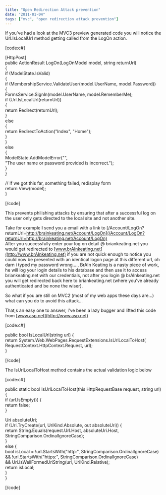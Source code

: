 ```yaml
---
title: "Open Redirection Attack prevention"
date: "2011-01-04"
tags: ["mvc", "open redirection attack prevention"]
---
```


If you've had a look at the MVC3 preview generated code you will notice the Url.IsLocalUrl method getting called from the LogOn action.

[code:c#]

[HttpPost]  
public ActionResult LogOn(LogOnModel model, string returnUrl)  
{  
if (ModelState.IsValid)  
{  
if (MembershipService.ValidateUser(model.UserName, model.Password))  
{  
FormsService.SignIn(model.UserName, model.RememberMe);  
if (Url.IsLocalUrl(returnUrl))  
{  
return Redirect(returnUrl);  
}  
else  
{  
return RedirectToAction("Index", "Home");  
}  
}  
else  
{  
ModelState.AddModelError("",  
"The user name or password provided is incorrect.");  
}  
}

// If we got this far, something failed, redisplay form  
return View(model);  
}

[/code]

This prevents philishing attacks by ensuring that after a successful log on the user only gets directed to the local site and not another site.

Take for example I send you a email with a link to [/Account/LogOn?returnUrl=http://brainkeating.net/Account/LogOn](/Account/LogOn?returnUrl=http://brainkeating.net/Account/LogOn)  
After you successfully enter your log on detail @ briankeating.net you would get redirected to [www.brAInkeating.net](http://www.brAInkeating.net) if you are not quick enough to notice you could now be presented with an identical logon page at this different url, oh darn i typed my password wrong...., BrAIn Keating is a nasty piece of work, he will log your login details to his database and then use it to access briankeating.net with our credentials, not after you login @ brAInkeating.net you will get redirected back here to briankeating.net (where you've already authenticated and be none the wiser).

So what if you are still on MVC2 (most of my web apps these days are...) what can you do to avoid this attack...

That;s an easy one to answer, I've been a lazy bugger and lifted this code from [www.asp.net](http://www.asp.net)

[code:c#]

public bool IsLocalUrl(string url) {  
return System.Web.WebPages.RequestExtensions.IsUrlLocalToHost(  
RequestContext.HttpContext.Request, url);  
}

[/code]

The IsUrlLocalToHost method contains the actual validation logic below

[code:c#]

public static bool IsUrlLocalToHost(this HttpRequestBase request, string url) {  
if (url.IsEmpty()) {  
return false;  
}

Uri absoluteUri;  
if (Uri.TryCreate(url, UriKind.Absolute, out absoluteUri)) {  
return String.Equals(request.Url.Host, absoluteUri.Host,  
StringComparison.OrdinalIgnoreCase);  
}  
else {  
bool isLocal = !url.StartsWith("http:", StringComparison.OrdinalIgnoreCase)  
&& !url.StartsWith("https:", StringComparison.OrdinalIgnoreCase)  
&& Uri.IsWellFormedUriString(url, UriKind.Relative);  
return isLocal;  
}  
}

[/code]
